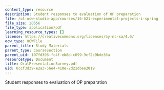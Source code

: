 ```yaml
---
content_type: resource
description: Student responses to evaluation of OP preparation
file: /ol-ocw-studio-app/courses/16-621-experimental-projects-i-spring-2003/0ccf3d39e2a356e4410e2d21dbee2019_OralPresentationSurvey.pdf
file_size: 20556
file_type: application/pdf
learning_resource_types: []
license: https://creativecommons.org/licenses/by-nc-sa/4.0/
ocw_type: OCWFile
parent_title: Study Materials
parent_type: CourseSection
parent_uid: 107fd396-fc4f-eb8d-c099-9cf2c9bde36a
resourcetype: Document
title: OralPresentationSurvey.pdf
uid: 0ccf3d39-e2a3-56e4-410e-2d21dbee2019
---
```

Student responses to evaluation of OP preparation